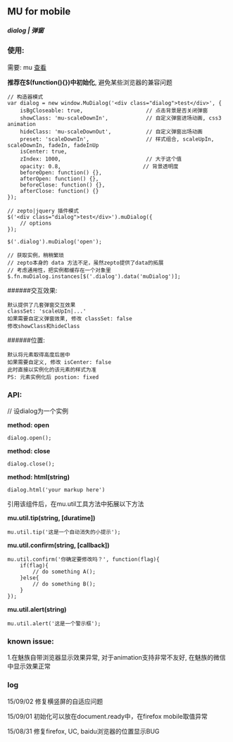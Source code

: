 ## MU for mobile

##### dialog | 弹窗

### 使用:

需要: mu [查看](https://github.com/Roeis/MU/tree/master/dist)

**推荐在$(function(){})中初始化**, 避免某些浏览器的兼容问题

    // 构造器模式
    var dialog = new window.MuDialog('<div class="dialog">test</div>', {
        isBgCloseable: true,                    // 点击背景是否关闭弹窗
        showClass: 'mu-scaleDownIn',            // 自定义弹窗进场动画, css3 animation
        hideClass: 'mu-scaleDownOut',           // 自定义弹窗出场动画
        preset: 'scaleDownIn',                  // 样式组合, scaleUpIn, scaleDownIn, fadeIn, fadeInUp
        isCenter: true,
        zIndex: 1000,                           // 大于这个值
        opacity: 0.8,                          // 背景透明度
        beforeOpen: function() {},
        afterOpen: function() {},
        beforeClose: function() {},
        afterClose: function() {}
    });

    // zepto|jquery 插件模式
    $('<div class="dialog">test</div>').muDialog({
        // options
    });
    
    $('.dialog').muDialog('open');
    
    // 获取实例，稍稍繁琐
    // zepto本身的 data 方法不足，虽然zepto提供了data的拓展
    // 考虑通用性，把实例都缓存在一个对象里
    $.fn.muDialog.instances[$('.dialog').data('muDialog')];
    
######交互效果:

    默认提供了几套弹窗交互效果
    classSet: 'scaleUpIn|...'
    如果需要自定义弹窗效果, 修改 classSet: false
    修改showClass和hideClass

######位置:

    默认将元素取得高度后居中
    如果需要自定义, 修改 isCenter: false
    此时直接以实例化的该元素的样式为准
    PS: 元素实例化后 postion: fixed


### API:
// 设dialog为一个实例

**method: open**
    
    dialog.open();

**method: close**
    
    dialog.close();

**method: html(string)**
    
    dialog.html('your markup here')

引用该组件后，在mu.util工具方法中拓展以下方法

**mu.util.tip(string, [duratime])**
    
    mu.util.tip('这是一个自动消失的小提示');

**mu.util.confirm(string, [callback])**
    
    mu.util.confirm('你确定要修改吗？', function(flag){
        if(flag){
            // do something A();
        }else{
            // do something B();
        }
    });

**mu.util.alert(string)**
    
    mu.util.alert('这是一个警示框');




### known issue:
1.在魅族自带浏览器显示效果异常, 对于animation支持非常不友好, 在魅族的微信中显示效果正常

### log
15/09/02 修复横竖屏的自适应问题

15/09/01 初始化可以放在document.ready中，在firefox mobile取值异常

15/08/31 修复firefox, UC, baidu浏览器的位置显示BUG
